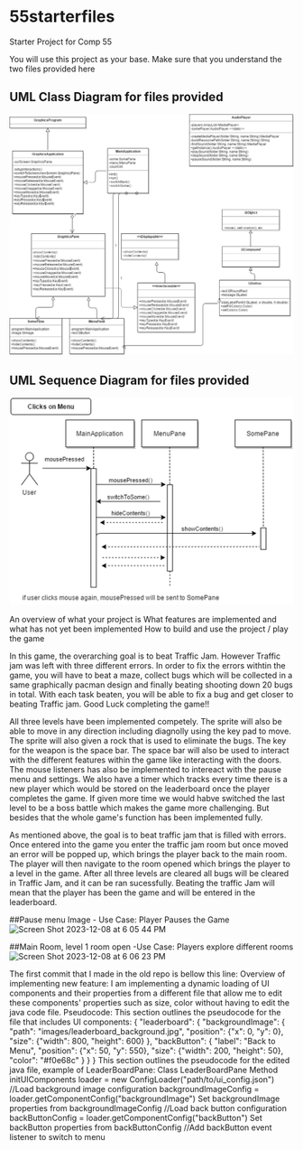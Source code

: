 # 55starterfiles
Starter Project for Comp 55

You will use this project as your base.
Make sure that you understand the two files provided here

## UML Class Diagram for files provided
![](media/55GroupProjectUML.jpg)

## UML Sequence Diagram for files provided
![](media/55GroupProjectSequenceDiagram.png)


An overview of what your project is
What features are implemented and what has not yet been implemented
How to build and use the project / play the game


In this game, the overarching goal is to beat Traffic Jam.  However Traffic jam was left with three different errors.  In order to fix the errors withtin the game, you will have to beat a maze, collect bugs which will be collected in a same graphically pacman design and finally beating shooting down 20 bugs in total.  With each task beaten, you will be able to fix a bug and get closer to beating Traffic jam.  Good Luck completing the game!! 

All three levels have been implemented competely.  The sprite will also be able to move in any direction including diagnolly using the key pad to move.  The sprite will also given a rock that is used to eliminate the bugs.  The key for the weapon is the space bar.  The space bar will also be used to interact with the different features within the game like interacting with the doors.  The mouse listeners has also be implemented to intereact with the pause menu and settings.  We also have a timer which tracks every time there is a new player which would be stored on the leaderboard once the player completes the game.  If given more time we would habve switched the last level to be a boss battle which makes the game more challenging.  But besides that the whole game's function has been implemented fully.  

As mentioned above, the goal is to beat traffic jam that is filled with errors.  Once entered into the game you enter the traffic jam room but once moved an error will be popped up, which brings the player back to the main room.  The player will then navigate to the room opened which brings the player to a level in the game.  After all three levels are cleared all bugs will be cleared in Traffic Jam, and it can be ran sucessfully.  Beating the traffic Jam will mean that the player has been the game and will be entered in the leaderboard.  

##Pause menu Image - Use Case: Player Pauses the Game
<img width="807" alt="Screen Shot 2023-12-08 at 6 05 44 PM" src="https://github.com/comp55/final-project-the-debuggers/assets/148295066/f89afd7b-d6d8-42ba-9f9d-ed2bfb8b6006">

##Main Room, level 1 room open -Use Case: Players explore different rooms
<img width="807" alt="Screen Shot 2023-12-08 at 6 06 23 PM" src="https://github.com/comp55/final-project-the-debuggers/assets/148295066/d36281cc-d8af-4b97-b3fc-57e66f8fc216">

The first commit that I made in the old repo is bellow this line:
Overview of implementing new feature:
I am implementing a dynamic loading of UI components and their properties from a different file that allow me to edit these components' properties such as size, color without having to edit the java code file.
Pseudocode:
This section outlines the pseudocode for the file that includes UI components:
{
    "leaderboard": {
        "backgroundImage": {
            "path": "images/leaderboard_background.jpg",
            "position": {"x": 0, "y": 0},
            "size": {"width": 800, "height": 600}
        },
        "backButton": {
            "label": "Back to Menu",
            "position": {"x": 50, "y": 550},
            "size": {"width": 200, "height": 50},
            "color": "#f0e68c"
        }
    }
}
This section outlines the pseudocode for the edited java file, example of LeaderBoardPane:
Class LeaderBoardPane
    Method initUIComponents
        loader = new ConfigLoader("path/to/ui_config.json")
        //Load background image configuration
        backgroundImageConfig = loader.getComponentConfig("backgroundImage")
        Set backgroundImage properties from backgroundImageConfig
        //Load back button configuration
        backButtonConfig = loader.getComponentConfig("backButton")
        Set backButton properties from backButtonConfig
        //Add backButton event listener to switch to menu




